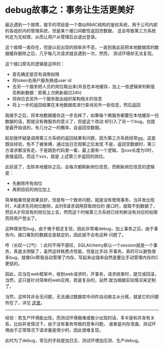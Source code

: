 # debug故事之：事务让生活更美好

最近遇到一个故障，接手的项目是一个类似RBAC结构的鉴权系统，用于公司内部的各组织内的管理系统，但是某个接口间歇性返回空数据，
这会导致第三方系统判定为无权限，从而让用户从管理后台退出登录。

这个故障一直存在，但是以前出现的频率并不高，一直到我此前把本地数据库的数据缓存删除之后，几乎每几次请求就会遇到一次，然而，
测试环境却无法复现。

这个接口原先的逻辑是这样的：

- 首先确定是否有调用权限
- 将token去用户服务换成user id
- 去另一个服务把人员的岗位取出来(并且在本地缓存，加上一些逻辑来判断是否刷新数据：即离上次刷新超过24h)
- 将岗位去另外一个服务取出组织架构相关的信息
- 将上一步的返回结果在本地数据库进行查询另外一些信息，然后返回

我接手之后，将本地数据缓存这一步去掉了，如果每个微服务都要在本地缓存一份数据的话，那就没有微服务的意义了，但是这个改动
却引入了另一个bug，也就是最开始说的，有几分之一的概率，会返回空数据。

起初我怀疑是调用第三方系统的返回结果有问题，因为第三方系统经常gg，这是既往经验，免不了被束缚，通过加日志观察之后发现
不是，返回空数据时，第三方请求都没有走。于是跳到代码里一看，最上面有一个逻辑，当xxx长度为0时，直接返回。而这个xxx，就是
上述第三步返回的岗位。

此前说了，去除本地缓存之后，会每次都刷新岗位信息，而刷新岗位信息的逻辑是：

- 先删除所有岗位
- 再把目前的岗位加上

简单粗暴但是效果良好，但是有一个致命问题，就是没有使用事务，当并发出现时，A请求先将岗位删除，此时B请求调用获取岗位的
接口时，就取不到数据了，然后A才将现有的岗位加上去，然而这个时候第三方系统已经判断没有对应的权限而将用户登出了。

这种偶发性bug，由于难于稳定复现，因此非常难debug，加上事务之后，由于事务内，接口看到的数据总是稳定的，因此就不会有这种
问题了。

呼（长叹一口气）！此时不得不感叹，SQLAlchemy默认一个session就是一个事务，真是太明智了，虽然这样耗费点性能，但是比手动
开事务，真的可以避免很多bug，就像Go帮我自动管理了内存，写起来出错率自然是要比手动管理内存的C更低的。

因此，应当在web框架中，收到web请求时，开事务，请求结束时，提交或回滚，当然，这只是针对简单的web应用，若是复杂的，自然
就当根据实际情况来定制了。

当然，这样并非全无问题，无法通过数据库中间件自动做主从分离，就是它的问题所在了，详见 [这里](https://jiajunhuang.com/articles/2019_12_21-autocommit.md.html)。

---

经验：若生产环境能出现，而测试环境极难或极少出现的话，多半是和并发有关系，比如并发情况下，由于没有事务导致的竞争问题，
或者是内存泄漏，测试环境由于正常情况下请求量是很少的，因此很难复现。

此时为了debug，常见的手段是加日志、测试环境加压测、生产debug。
